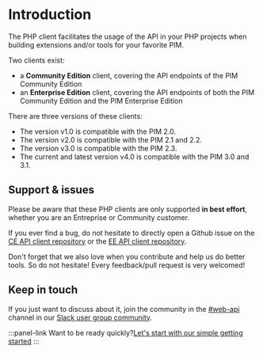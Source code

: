 # Introduction

The PHP client facilitates the usage of the API in your PHP projects when building extensions and/or tools for your favorite PIM.

Two clients exist: 
- a **Community Edition** client, covering the API endpoints of the PIM Community Edition
- an **Enterprise Edition** client, covering the API endpoints of both the PIM Community Edition and the PIM Enterprise Edition

There are three versions of these clients:
- The version v1.0 is compatible with the PIM 2.0.
- The version v2.0 is compatible with the PIM 2.1 and 2.2.
- The version v3.0 is compatible with the PIM 2.3.
- The current and latest version v4.0 is compatible with the PIM 3.0 and 3.1.

## Support & issues
Please be aware that these PHP clients are only supported **in best effort**, whether you are an Entreprise or Community customer.

If you ever find a bug, do not hesitate to directly open a Github issue on the [CE API client repository](https://github.com/akeneo/php-api-client) or the [EE API client repository](https://github.com/akeneo/php-api-client-ee).

Don't forget that we also love when you contribute and help us do better tools. So do not hesitate! Every feedback/pull request is very welcomed! 


## Keep in touch
If you just want to discuss about it, join the community in the [#web-api](https://akeneopim-ug.slack.com/messages/web-api/) channel in our [Slack user group community](https://akeneopim-ug.slack.com/).

:::panel-link Want to be ready quickly?[Let's start with our simple getting started](/php-client/getting-started.html)
:::
